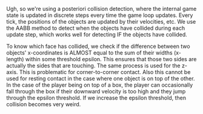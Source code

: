 Ugh, so we're using a posteriori collision detection, where the internal game
state is updated in discrete steps every time the game loop updates. Every
tick, the positions of the objects are updated by their velocities, etc.
We use the AABB method to detect when the objects have collided during each
update step, which works well for detecting IF the objects have collided.

To know which face has collided, we check if the difference between two
objects' x-coordinates is ALMOST equal to the sum of their widths (x-length)
within some threshold epsilon. This ensures that those two sides are actually
the sides that are touching. The same process is used for the z-axis. This
is problematic for corner-to-corner contact. Also this cannot be used for
resting contact in the case where one object is on top of the other. In the
case of the player being on top of a box, the player can occasionally fall
through the box if their downward velocity is too high and they jump through
the epsilon threshold. If we increase the epsilon threshold, then collision
becomes very weird.
